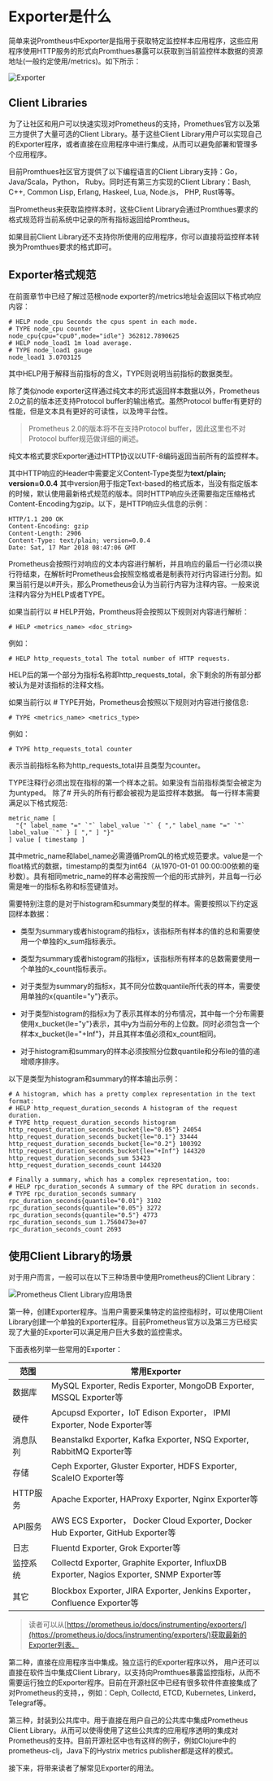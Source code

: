 # Exporter是什么

简单来说Promtheus中Exporter是指用于获取特定监控样本应用程序，这些应用程序使用HTTP服务的形式向Promthues暴露可以获取到当前监控样本数据的资源地址(一般约定使用/metrics)。如下所示：

![Exporter](http://p2n2em8ut.bkt.clouddn.com/prometheus-exporter.png)

## Client Libraries

为了让社区和用户可以快速实现对Prometheus的支持，Promethues官方以及第三方提供了大量可选的Client Library。基于这些Client Library用户可以实现自己的Exporter程序，或者直接在应用程序中进行集成，从而可以避免部署和管理多个应用程序。


目前Promthues社区官方提供了以下编程语言的Client Library支持：Go，Java/Scala，Python， Ruby。同时还有第三方实现的Client Library：Bash, C++, Common Lisp, Erlang, Haskeel, Lua, Node.js， PHP, Rust等等。

当Prometheus来获取监控样本时，这些Client Library会通过Promthues要求的格式规范将当前系统中记录的所有指标返回给Promtheus。

如果目前Client Library还不支持你所使用的应用程序，你可以直接将监控样本转换为Promthues要求的格式即可。

## Exporter格式规范

在前面章节中已经了解过范根node exporter的/metrics地址会返回以下格式响应内容：

```
# HELP node_cpu Seconds the cpus spent in each mode.
# TYPE node_cpu counter
node_cpu{cpu="cpu0",mode="idle"} 362812.7890625
# HELP node_load1 1m load average.
# TYPE node_load1 gauge
node_load1 3.0703125
```

其中HELP用于解释当前指标的含义，TYPE则说明当前指标的数据类型。

除了类似node exporter这样通过纯文本的形式返回样本数据以外，Prometheus 2.0之前的版本还支持Protocol buffer的输出格式。虽然Protocol buffer有更好的性能，但是文本具有更好的可读性，以及垮平台性。

> Prometheus 2.0的版本将不在支持Protocol buffer，因此这里也不对Protocol buffer规范做详细的阐述。

纯文本格式要求Exporter通过HTTP协议以UTF-8编码返回当前所有的监控样本。

其中HTTP响应的Header中需要定义Content-Type类型为**text/plain; version=0.0.4** 其中version用于指定Text-based的格式版本，当没有指定版本的时候，默认使用最新格式规范的版本。同时HTTP响应头还需要指定压缩格式Content-Encoding为gzip。以下，是HTTP响应头信息的示例：

```
HTTP/1.1 200 OK
Content-Encoding: gzip
Content-Length: 2906
Content-Type: text/plain; version=0.0.4
Date: Sat, 17 Mar 2018 08:47:06 GMT
```

Prometheus会按照行对响应的文本内容进行解析，并且响应的最后一行必须以换行符结束，在解析时Prometheus会按照空格或者是制表符对行内容进行分割。如果当前行是以#开头，那么Prometheus会认为当前行内容为注释内容。一般来说注释内容分为HELP或者TYPE。

如果当前行以 # HELP开始，Promtheus将会按照以下规则对内容进行解析：

```
# HELP <metrics_name> <doc_string>
```

例如：

```
# HELP http_requests_total The total number of HTTP requests.
```

HELP后的第一个部分为指标名称即http_requests_total，余下剩余的所有部分都被认为是对该指标的注释文档。

如果当前行以 # TYPE开始，Prometheus会按照以下规则对内容进行接信息:

```
# TYPE <metrics_name> <metrics_type>
```

例如：

```
# TYPE http_requests_total counter
```

表示当前指标名称为http_requests_total并且类型为counter。

TYPE注释行必须出现在指标的第一个样本之前。如果没有当前指标类型会被定为为untyped。 除了# 开头的所有行都会被视为是监控样本数据。 每一行样本需要满足以下格式规范:

```
metric_name [
  "{" label_name "=" `"` label_value `"` { "," label_name "=" `"` label_value `"` } [ "," ] "}"
] value [ timestamp ]
```

其中metric_name和label_name必需遵循PromQL的格式规范要求。value是一个float格式的数据，timestamp的类型为int64（从1970-01-01 00:00:00依赖的毫秒数）。具有相同metric_name的样本必需按照一个组的形式排列，并且每一行必需是唯一的指标名称和标签键值对。

需要特别注意的是对于histogram和summary类型的样本。需要按照以下约定返回样本数据：

* 类型为summary或者histogram的指标x，该指标所有样本的值的总和需要使用一个单独的x_sum指标表示。
* 类型为summary或者histogram的指标x，该指标所有样本的总数需要使用一个单独的x_count指标表示。

* 对于类型为summary的指标x，其不同分位数quantile所代表的样本，需要使用单独的x{quantile="y"}表示。
* 对于类型histogram的指标x为了表示其样本的分布情况，其中每一个分布需要使用x_bucket{le="y"}表示，其中y为当前分布的上位数。同时必须包含一个样本x_bucket{le="+Inf"}，并且其样本值必须和x_count相同。
* 对于histogram和summary的样本必须按照分位数quantile和分布le的值的递增顺序排序。

以下是类型为histogram和summary的样本输出示例：

```
# A histogram, which has a pretty complex representation in the text format:
# HELP http_request_duration_seconds A histogram of the request duration.
# TYPE http_request_duration_seconds histogram
http_request_duration_seconds_bucket{le="0.05"} 24054
http_request_duration_seconds_bucket{le="0.1"} 33444
http_request_duration_seconds_bucket{le="0.2"} 100392
http_request_duration_seconds_bucket{le="+Inf"} 144320
http_request_duration_seconds_sum 53423
http_request_duration_seconds_count 144320

# Finally a summary, which has a complex representation, too:
# HELP rpc_duration_seconds A summary of the RPC duration in seconds.
# TYPE rpc_duration_seconds summary
rpc_duration_seconds{quantile="0.01"} 3102
rpc_duration_seconds{quantile="0.05"} 3272
rpc_duration_seconds{quantile="0.5"} 4773
rpc_duration_seconds_sum 1.7560473e+07
rpc_duration_seconds_count 2693
```

## 使用Client Library的场景

对于用户而言，一般可以在以下三种场景中使用Prometheus的Client Library：

![Prometheus Client Library应用场景](http://p2n2em8ut.bkt.clouddn.com/client-library-usage.png)

第一种，创建Exporter程序。当用户需要采集特定的监控指标时，可以使用Client Library创建一个单独的Exporter程序。目前Prometheus官方以及第三方已经实现了大量的Exporter可以满足用户巨大多数的监控需求。

下面表格列举一些常用的Exporter：

| 范围       |  常用Exporter |
|------     |-------------|
|   数据库   | MySQL Exporter, Redis Exporter, MongoDB Exporter, MSSQL Exporter等|
|   硬件    | Apcupsd Exporter，IoT Edison Exporter， IPMI Exporter, Node Exporter等   |
|   消息队列| Beanstalkd Exporter, Kafka Exporter, NSQ Exporter, RabbitMQ Exporter等 |
|   存储| Ceph Exporter, Gluster Exporter, HDFS Exporter, ScaleIO Exporter等|
|   HTTP服务 | Apache Exporter, HAProxy Exporter, Nginx Exporter等|
|   API服务| AWS ECS Exporter， Docker Cloud Exporter, Docker Hub Exporter, GitHub Exporter等 |
|   日志   | Fluentd Exporter, Grok Exporter等 |
|   监控系统 | Collectd Exporter, Graphite Exporter, InfluxDB Exporter, Nagios Exporter, SNMP Exporter等   |
|   其它| Blockbox Exporter, JIRA Exporter, Jenkins Exporter， Confluence Exporter等| 

> 读者可以从[https://prometheus.io/docs/instrumenting/exporters/](https://prometheus.io/docs/instrumenting/exporters/)获取最新的Exporter列表。

第二种，直接在应用程序当中集成。独立运行的Exporter程序以外， 用户还可以直接在软件当中集成Client Library，以支持向Promthues暴露监控指标，从而不需要运行独立的Exporter程序。目前在开源社区中已经有很多软件件直接集成了对Prometheus的支持，，例如：Ceph, Collectd, ETCD, Kubernetes, Linkerd，Telegraf等。

第三种，封装到公共库中。用于直接在用户自己的公共库中集成Prometheus Client Library。从而可以使得使用了这些公共库的应用程序透明的集成对Prometheus的支持。目前开源社区中也有这样的例子，例如Clojure中的prometheus-clj，Java下的Hystrix metrics publisher都是这样的模式。

接下来，将带来读者了解常见Exporter的用法。